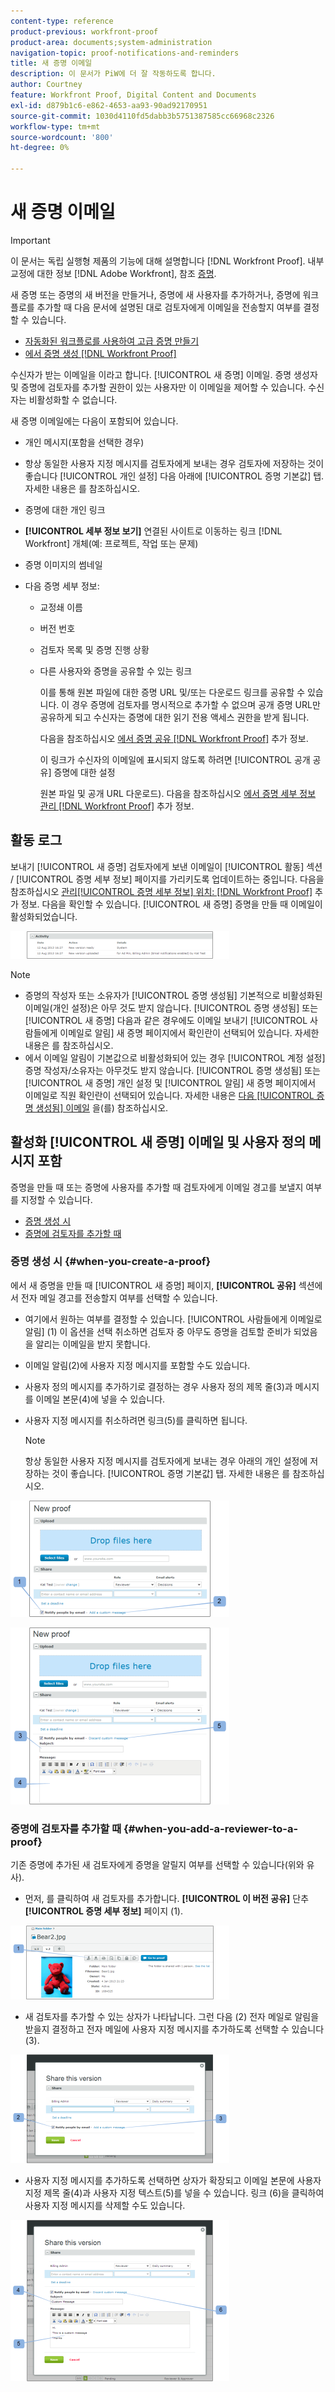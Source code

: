 ```yaml
---
content-type: reference
product-previous: workfront-proof
product-area: documents;system-administration
navigation-topic: proof-notifications-and-reminders
title: 새 증명 이메일
description: 이 문서가 PiW에 더 잘 작동하도록 합니다.
author: Courtney
feature: Workfront Proof, Digital Content and Documents
exl-id: d879b1c6-e862-4653-aa93-90ad92170951
source-git-commit: 1030d4110fd5dabb3b5751387585cc66968c2326
workflow-type: tm+mt
source-wordcount: '800'
ht-degree: 0%

---
```


# 새 증명 이메일

>[!IMPORTANT]
>
>이 문서는 독립 실행형 제품의 기능에 대해 설명합니다 [!DNL Workfront Proof]. 내부 교정에 대한 정보 [!DNL Adobe Workfront], 참조 [증명](../../../review-and-approve-work/proofing/proofing.md).

<!--
<p style="color: #000000;" data-mc-conditions="QuicksilverOrClassic.Draft mode">Make this article work better for PiW.</p>
-->

새 증명 또는 증명의 새 버전을 만들거나, 증명에 새 사용자를 추가하거나, 증명에 워크플로를 추가할 때 다음 문서에 설명된 대로 검토자에게 이메일을 전송할지 여부를 결정할 수 있습니다.

* [자동화된 워크플로를 사용하여 고급 증명 만들기](../../../review-and-approve-work/proofing/creating-proofs-within-workfront/create-automated-proof-workflow.md)
* [에서 증명 생성 [!DNL Workfront Proof]](../../../workfront-proof/wp-work-proofsfiles/create-proofs-and-files/generate-proofs.md)

수신자가 받는 이메일을 이라고 합니다. [!UICONTROL 새 증명] 이메일. 증명 생성자 및 증명에 검토자를 추가할 권한이 있는 사용자만 이 이메일을 제어할 수 있습니다. 수신자는 비활성화할 수 없습니다.

새 증명 이메일에는 다음이 포함되어 있습니다.

* 개인 메시지(포함을 선택한 경우)
* 항상 동일한 사용자 지정 메시지를 검토자에게 보내는 경우 검토자에 저장하는 것이 좋습니다 [!UICONTROL 개인 설정] 다음 아래에 [!UICONTROL 증명 기본값] 탭. 자세한 내용은 를 참조하십시오.
* 증명에 대한 개인 링크
* **[!UICONTROL 세부 정보 보기]** 연결된 사이트로 이동하는 링크 [!DNL Workfront] 개체(예: 프로젝트, 작업 또는 문제)
* 증명 이미지의 썸네일
* 다음 증명 세부 정보:

   * 교정쇄 이름
   * 버전 번호
   * 검토자 목록 및 증명 진행 상황
   * 다른 사용자와 증명을 공유할 수 있는 링크

     이를 통해 원본 파일에 대한 증명 URL 및/또는 다운로드 링크를 공유할 수 있습니다. 이 경우 증명에 검토자를 명시적으로 추가할 수 없으며 공개 증명 URL만 공유하게 되고 수신자는 증명에 대한 읽기 전용 액세스 권한을 받게 됩니다.

     다음을 참조하십시오 [에서 증명 공유 [!DNL Workfront Proof]](../../../workfront-proof/wp-work-proofsfiles/share-proofs-and-files/share-proof.md) 추가 정보.

     이 링크가 수신자의 이메일에 표시되지 않도록 하려면 [!UICONTROL 공개 공유] 증명에 대한 설정

     원본 파일 및 공개 URL 다운로드). 다음을 참조하십시오 [에서 증명 세부 정보 관리 [!DNL Workfront Proof]](../../../workfront-proof/wp-work-proofsfiles/manage-your-work/manage-proof-details.md) 추가 정보.

## 활동 로그

보내기 [!UICONTROL 새 증명] 검토자에게 보낸 이메일이 [!UICONTROL 활동] 섹션 / [!UICONTROL 증명 세부 정보] 페이지를 가리키도록 업데이트하는 중입니다. 다음을 참조하십시오  [관리[!UICONTROL  증명 세부 정보] 위치: [!DNL Workfront Proof]](../../../workfront-proof/wp-work-proofsfiles/manage-your-work/manage-proof-details.md) 추가 정보. 다음을 확인할 수 있습니다. [!UICONTROL 새 증명] 증명을 만들 때 이메일이 활성화되었습니다.

![New_Verison_email_-_activity_log.png](assets/new-verison-email---acitivity-log-350x44.png)

>[!NOTE]
>
>* 증명의 작성자 또는 소유자가 [!UICONTROL 증명 생성됨] 기본적으로 비활성화된 이메일(개인 설정)은 아무 것도 받지 않습니다. [!UICONTROL 증명 생성됨] 또는 [!UICONTROL 새 증명] 다음과 같은 경우에도 이메일 보내기 [!UICONTROL 사람들에게 이메일로 알림] 새 증명 페이지에서 확인란이 선택되어 있습니다. 자세한 내용은 를 참조하십시오.
>* 에서 이메일 알림이 기본값으로 비활성화되어 있는 경우 [!UICONTROL 계정 설정] 증명 작성자/소유자는 아무것도 받지 않습니다. [!UICONTROL 증명 생성됨] 또는 [!UICONTROL 새 증명] 개인 설정 및 [!UICONTROL 알림] 새 증명 페이지에서 이메일로 직원 확인란이 선택되어 있습니다. 자세한 내용은 [다음 [!UICONTROL 증명 생성됨] 이메일](../../../workfront-proof/wp-emailsntfctns/proof-notifications-and-reminders/proof-made-email.md) 을(를) 참조하십시오.
>



## 활성화 [!UICONTROL 새 증명] 이메일 및 사용자 정의 메시지 포함

증명을 만들 때 또는 증명에 사용자를 추가할 때 검토자에게 이메일 경고를 보낼지 여부를 지정할 수 있습니다.

* [증명 생성 시](#when-you-create-a-proof)
* [증명에 검토자를 추가할 때](#when-you-add-a-reviewer-to-a-proof)

### 증명 생성 시 {#when-you-create-a-proof}

에서 새 증명을 만들 때 [!UICONTROL 새 증명] 페이지, **[!UICONTROL 공유]** 섹션에서 전자 메일 경고를 전송할지 여부를 선택할 수 있습니다.

* 여기에서 원하는 여부를 결정할 수 있습니다. [!UICONTROL 사람들에게 이메일로 알림] (1) 이 옵션을 선택 취소하면 검토자 중 아무도 증명을 검토할 준비가 되었음을 알리는 이메일을 받지 못합니다.
* 이메일 알림(2)에 사용자 지정 메시지를 포함할 수도 있습니다.
* 사용자 정의 메시지를 추가하기로 결정하는 경우 사용자 정의 제목 줄(3)과 메시지를 이메일 본문(4)에 넣을 수 있습니다.
* 사용자 지정 메시지를 취소하려면 링크(5)를 클릭하면 됩니다.

  >[!NOTE]
  >
  >항상 동일한 사용자 지정 메시지를 검토자에게 보내는 경우 아래의 개인 설정에 저장하는 것이 좋습니다. [!UICONTROL 증명 기본값] 탭. 자세한 내용은 를 참조하십시오.

![New_Proof_page_1.png](assets/new-proof-page-1-350x186.png)

![New_Proof_page_2.png](assets/new-proof-page-2-350x283.png)

### 증명에 검토자를 추가할 때 {#when-you-add-a-reviewer-to-a-proof}

기존 증명에 추가된 새 검토자에게 증명을 알릴지 여부를 선택할 수 있습니다(위와 유사).

* 먼저, 를 클릭하여 새 검토자를 추가합니다. **[!UICONTROL 이 버전 공유]** 단추 **[!UICONTROL 증명 세부 정보]** 페이지 (1).

![Proof_Details_page_1.png](assets/proof-details-page-1-350x118.png)

* 새 검토자를 추가할 수 있는 상자가 나타납니다. 그런 다음 (2) 전자 메일로 알림을 받을지 결정하고 전자 메일에 사용자 지정 메시지를 추가하도록 선택할 수 있습니다 (3).

![Proof_Details_page_2.png](assets/proof-details-page-2-350x174.png)

* 사용자 지정 메시지를 추가하도록 선택하면 상자가 확장되고 이메일 본문에 사용자 지정 제목 줄(4)과 사용자 지정 텍스트(5)를 넣을 수 있습니다. 링크 (6)을 클릭하여 사용자 지정 메시지를 삭제할 수도 있습니다.

![Proof_Details_page_3.png](assets/proof-details-page-3-350x258.png)
